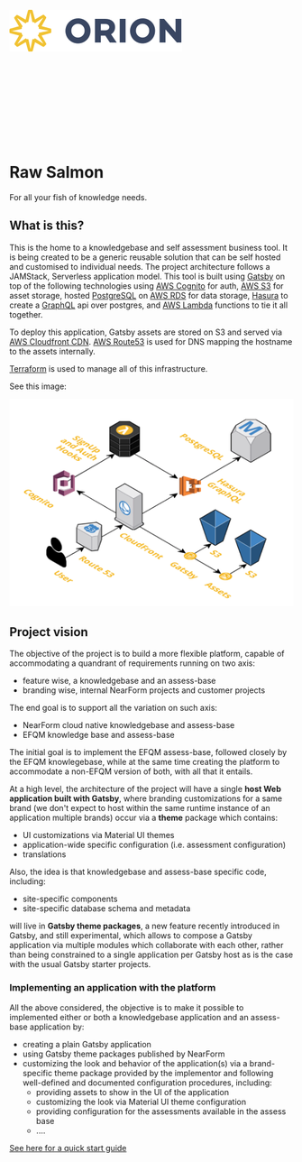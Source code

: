 
&nbsp;

&nbsp;

&nbsp;

&nbsp;

&nbsp;

![icon]

&nbsp;

&nbsp;

&nbsp;

&nbsp;

&nbsp;

# Raw Salmon

For all your fish of knowledge needs.

## What is this?

This is the home to a knowledgebase and self assessment business tool. It is being created to be a generic reusable solution that can be self hosted and customised to individual needs. The project architecture follows a JAMStack, Serverless application model. This tool is built using [Gatsby] on top of the following technologies using [AWS Cognito](Cognito) for auth, [AWS S3](S3) for asset storage, hosted [PostgreSQL] on [AWS RDS](RDS) for data storage, [Hasura] to create a [GraphQL] api over postgres, and [AWS Lambda](Lambda) functions to tie it all together.

To deploy this application, Gatsby assets are stored on S3 and served via [AWS Cloudfront CDN](Cloudfront). [AWS Route53](Route53) is used for DNS mapping the hostname to the assets internally.

[Terraform] is used to manage all of this infrastructure.

See this image:

![architecture-overview]

## Project vision

The objective of the project is to build a more flexible platform, capable of accommodating a quandrant of requirements running on two axis:

- feature wise, a knowledgebase and an assess-base
- branding wise, internal NearForm projects and customer projects

The end goal is to support all the variation on such axis:

- NearForm cloud native knowledgebase and assess-base
- EFQM knowledge base and assess-base

The initial goal is to implement the EFQM assess-base, followed closely by the EFQM knowlegebase, while at the same time creating the platform to accommodate a non-EFQM version of both, with all that it entails.

At a high level, the architecture of the project will have a single **host Web application built with Gatsby**, where branding customizations for a same brand (we don't expect to host within the same runtime instance of an application multiple brands) occur via a **theme** package which contains:

- UI customizations via Material UI themes
- application-wide specific configuration (i.e. assessment configuration)
- translations

Also, the  idea is that knowledgebase and assess-base specific code, including:

- site-specific components
- site-specific database schema and metadata

will live in **Gatsby theme packages**, a new feature recently introduced in Gatsby, and still experimental, which allows to compose a Gatsby application via multiple modules which collaborate with each other, rather than being constrained to a single application per Gatsby host as is the case with the usual Gatsby starter projects.

### Implementing an application with the platform

All the above considered, the objective is to make it possible to implemented either or both a knowledgebase application and an assess-base application by:

- creating a plain Gatsby application
- using Gatsby theme packages published by NearForm
- customizing the look and behavior of the application(s) via a brand-specific theme package provided by the implementor and following well-defined and documented configuration procedures, including:
  - providing assets to show in the UI of the application
  - customizing the look via Material UI theme configuration
  - providing configuration for the assessments available in the assess base
  - ....

[See here for a quick start guide](quick-start/)

<!-- External Links -->
[Gatsby]: https://www.gatsbyjs.org/
[Cognito]: https://aws.amazon.com/cognito/
[S3]: https://aws.amazon.com/s3/
[PostgreSQL]: https://www.postgresql.org/
[RDS]: https://aws.amazon.com/rds/
[Hasura]: https://hasura.io/
[GraphQL]: https://graphql.org/learn/
[Lambda]: https://aws.amazon.com/lambda/
[Cloudfront]: https://aws.amazon.com/cloudfront/
[Route53]: https://aws.amazon.com/route53/
[Terraform]: https://www.terraform.io/

<!-- Images -->
[icon]: images/Accel_Logo_Orion.svg
[architecture-overview]: images/architecture.png
